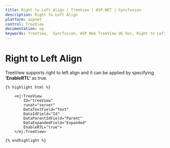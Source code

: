 ```yaml
---
title: Right to Left Align | TreeView | ASP.NET | Syncfusion
description: Right to Left Align
platform: aspnet
control: TreeView
documentation: ug
keywords: TreeView,  Syncfusion, ASP Web TreeView UG Doc, Right to Left Align
---
```


# Right to Left Align

TreeView supports right to left align and it can be applied by specifying ‘**EnableRTL’** as true.
    
    {% highlight html %}
    
        <ej:TreeView
            ID="treeView"
            runat="server"
            DataTextField="Text"
            DataIdField="Id"
            DataParentIdField="Parent"
            DataExpandedField="Expanded"
            EnableRTL="true">
        </ej:TreeView>
        
    {% endhighlight %}
   
   